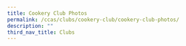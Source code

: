```yaml
---
title: Cookery Club Photos
permalink: /ccas/clubs/cookery-club/cookery-club-photos/
description: ""
third_nav_title: Clubs
---
```

